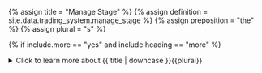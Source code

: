 <!-- TITLE AND DEFINITION starts -->

{% assign title = "Manage Stage" %}
{% assign definition = site.data.trading_system.manage_stage %}
{% assign preposition = "the" %}
{% assign plural = "s" %}

<!--------------------------------------------- TITLE AND DEFINITION ends -->

{% if include.more == "yes" and include.heading == "more" %}
<details class='detailsCollapsible'><summary class='nobr'>Click to learn more about {{ title | downcase }}{{plural}}
</summary>
{% endif %}

{% if include.heading != "" and include.heading != "more" %}
{{include.heading}} {{title}}
{% endif %}

{% if include.icon != "no" %} 

{% if include.table == "yes" and include.icon != "no" %}
<table class='definitionTable'><tr><td>
{% endif %}

<img src='images/icons/nodes/png{{include.icon}}/{{ title | downcase | replace: " ", "-" }}.png' />

{% if include.table == "yes" and include.icon != "no" %}
</td><td>
{% endif %}

{% endif %}

{% if include.definition == "bold" %}
<strong>{{ definition }}</strong>
{% else %}
{% if include.definition != "no" %}
{{ definition }}
{% endif %}
{% endif %}

{% if include.table == "yes" and include.icon != "no" %}
</td></tr></table>
{% endif %}

{% if include.more == "yes" and include.content == "more" and include.heading != "more" %}
<details class='detailsCollapsible'><summary class='nobr'>Click to learn more about {{ title | downcase }}{{plural}}
</summary>
{% endif %}

{% if include.content != "no" %}

<!--------------------------------------------- CONTENT starts -->

The first and foremost rule of trading is to preserve capital and its main goal is to increase it.

Conceptually, a position is not an instantaneous event, but an event which has an opening, a period of maturation, and a closing. The management of the position happens throughout the process.

The concept of managing the position refers to the fact that the formulas that determine the take profit and stop loss targets may change as the position develops. A typical situation in which you may want to change your original take profit and stop loss formulas is when the position seems to be developing well in your favor.

It may be in your best interest to manage the stop loss, moving the target in the direction that would help protect unrealized profits. It may also be in your interest to move the take profit target to extract a larger profit than originally expected. Or you may wish to set up a mechanism that closes the trade as soon as a certain market situation materializes.

The management of take profit and stop loss is done independently of each other, in phases. Therefore, each concept has its own set of management phases.

Each phase has its formula to describe the corresponding target. Users may define situations in which the current phase shall be abandoned and a different phase&mdash;with its formula&mdash;shall be implemented. 

Keep in mind that the position is in constant development, so there may be as many phases as you deem appropriate for your particular strategy.

The idea of managing targets in phases derives from the notion that big market moves tend to provide clues as to what may come up next. For instance, rallies may accelerate as more traders join the move. Recognizable patterns may emerge. Signs of exhaustion may be identified.

All of these considerations may feed the dynamic analysis performed in each phase as the position develops.

Upon execution, the system verifies if the current candle has tagged either of the targets. If&mdash;or when&mdash;it does, the close stage kicks in and closing execution begins.

{% include callout.html type="success" content="It is crucial to understand that Superalgos does not place orders to close a position until the stop loss or take profit targets are hit. That is, stop loss and take profit are not orders sitting at the exchange waiting to be filled at a certain rate. Instead, Superalgos keeps track of targets internally, and places the orders at the exchange during the execution cycle in which it detects either of the targets has been hit." %}

This behavior has advantages and disadvantages, but it was designed as is because the former outweigh the latter.

By not placing stop or take profit orders at the exchange, Superalgos keeps your targets&mdash;and the underlying strategy&mdash;secret. This guarantees that such a crucial piece of information may not be used against you by the exchange itself or any third party that may have access to privileged information.

On the other hand, not placing a stop order in advance may occasionally cause relatively more slippage, for instance, in cases of massive flash market moves. 

That said, the default behavior of the system may be hacked to avoid the eventual risk of excessive slippage: set your stop loss and take profit targets tighter than intended.

<!--------------------------------------------- CONTENT ends -->

{% endif %}

{% if include.more == "yes" and include.content != "more" and include.heading != "more" %}
<details class='detailsCollapsible'><summary class='nobr'>Click to learn more about {{ title | downcase }}{{plural}}
</summary>
{% endif %}

{% if include.adding != "" %}

{{include.adding}} Adding {{preposition}} {{title}} Node

<!--------------------------------------------- ADDING starts -->

To add a manage stage node, select *Add Missing Stages* on the strategy node menu. All stages that may be missing are created along with the rest of the basic structure of nodes required to define each of them and their events.

{% include note.html content="Only one manage stage may exist in each strategy." %}

<!-- ADDING ends -->

{% endif %}

{% if include.configuring != "" %}

{{include.configuring}} Configuring the {{title}}

<!-- CONFIGURING starts -->

XXXXXXXXXXXXXXXXXXXXXXXXXXXXXXXXXXXXXXXXXXXXXXXXXXXXXX

<!--------------------------------------------- CONFIGURING ends -->

{% endif %}

{% if include.starting != "" %}

{{include.starting}} Starting {{preposition}} {{title}}

<!--------------------------------------------- STARTING starts -->

XXXXXXXXXXXXXXXXXXXXXXXXXXXXXXXXXXXXXXXXXXXXXXXXXXXXXX

<!--------------------------------------------- STARTING ends -->

{% endif %}

{% if include.more == "yes" %}
</details>
{% endif %}